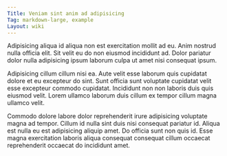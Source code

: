 ```yaml
---
Title: Veniam sint anim ad adipisicing
Tag: markdown-large, example
Layout: wiki
---
```

Adipisicing aliqua id aliqua non est exercitation mollit ad eu. Anim nostrud nulla officia elit. Sit velit eu do non eiusmod incididunt ad. Dolor pariatur dolor nulla adipisicing ipsum laborum culpa ut amet nisi consequat ipsum.

Adipisicing cillum cillum nisi ea. Aute velit esse laborum quis cupidatat dolore et eu excepteur do sint. Sunt officia sunt voluptate cupidatat velit esse excepteur commodo cupidatat. Incididunt non non laboris duis quis eiusmod velit. Lorem ullamco laborum duis cillum ex tempor cillum magna ullamco velit.

Commodo dolore labore dolor reprehenderit irure adipisicing voluptate magna ad tempor. Cillum id nulla sint duis nisi consequat pariatur id. Aliqua est nulla eu est adipisicing aliquip amet. Do officia sunt non quis id. Esse magna exercitation laboris aliqua consequat consequat cillum occaecat reprehenderit occaecat do incididunt amet.